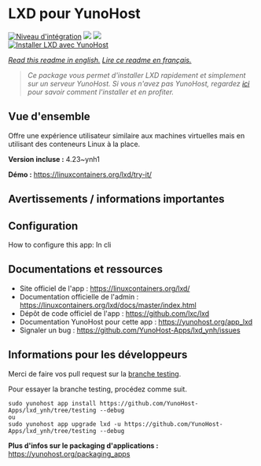 # LXD pour YunoHost

[![Niveau d'intégration](https://dash.yunohost.org/integration/lxd.svg)](https://dash.yunohost.org/appci/app/lxd) ![](https://ci-apps.yunohost.org/ci/badges/lxd.status.svg) ![](https://ci-apps.yunohost.org/ci/badges/lxd.maintain.svg)  
[![Installer LXD avec YunoHost](https://install-app.yunohost.org/install-with-yunohost.svg)](https://install-app.yunohost.org/?app=lxd)

*[Read this readme in english.](./README.md)*
*[Lire ce readme en français.](./README_fr.md)*

> *Ce package vous permet d'installer LXD rapidement et simplement sur un serveur YunoHost.
Si vous n'avez pas YunoHost, regardez [ici](https://yunohost.org/#/install) pour savoir comment l'installer et en profiter.*

## Vue d'ensemble

Offre une expérience utilisateur similaire aux machines virtuelles mais en utilisant des conteneurs Linux à la place.

**Version incluse :** 4.23~ynh1

**Démo :** https://linuxcontainers.org/lxd/try-it/

## Avertissements / informations importantes

## Configuration

How to configure this app: In cli

## Documentations et ressources

* Site officiel de l'app : https://linuxcontainers.org/lxd/
* Documentation officielle de l'admin : https://linuxcontainers.org/lxd/docs/master/index.html
* Dépôt de code officiel de l'app : https://github.com/lxc/lxd
* Documentation YunoHost pour cette app : https://yunohost.org/app_lxd
* Signaler un bug : https://github.com/YunoHost-Apps/lxd_ynh/issues

## Informations pour les développeurs

Merci de faire vos pull request sur la [branche testing](https://github.com/YunoHost-Apps/lxd_ynh/tree/testing).

Pour essayer la branche testing, procédez comme suit.
```
sudo yunohost app install https://github.com/YunoHost-Apps/lxd_ynh/tree/testing --debug
ou
sudo yunohost app upgrade lxd -u https://github.com/YunoHost-Apps/lxd_ynh/tree/testing --debug
```

**Plus d'infos sur le packaging d'applications :** https://yunohost.org/packaging_apps